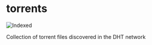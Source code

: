 torrents 
========
![Indexed](https://img.shields.io/badge/indexed-70607-blue)

Collection of torrent files discovered in the DHT network
